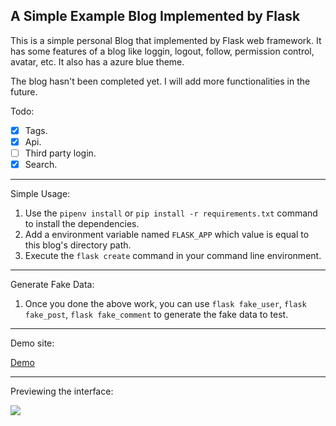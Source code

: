 ## A Simple Example Blog Implemented by Flask

This is a simple personal Blog that implemented by Flask web framework. It has some features of a blog like loggin, logout, follow, permission control, avatar, etc. It also has a azure blue theme.

The blog hasn't been completed yet. I will add more functionalities in the future.

Todo:

- [x] Tags.
- [x] Api.
- [ ] Third party login.
- [x] Search.

---
Simple Usage:
1. Use the `pipenv install` or `pip install -r requirements.txt` command to install the dependencies.
2. Add a environment variable named `FLASK_APP` which value is equal to this blog's directory path.
3. Execute the `flask create` command in your command line environment.

---
Generate Fake Data:
1. Once you done the above work, you can use `flask fake_user`, `flask fake_post`, `flask fake_comment` to generate the fake data to test.

---
Demo site:

[Demo](http://101.132.174.76:3939/)

---
Previewing the interface:

![](http://arian-blogs.oss-cn-beijing.aliyuncs.com/18-4-26/24559028.jpg)

